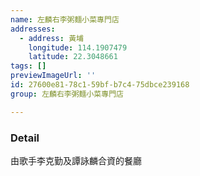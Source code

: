```yaml
---
name: 左麟右李粥麵小菜專門店
addresses:
  - address: 黃埔
    longitude: 114.1907479
    latitude: 22.3048661
tags: []
previewImageUrl: ''
id: 27600e81-78c1-59bf-b7c4-75dbce239168
group: 左麟右李粥麵小菜專門店

---
```

### Detail
由歌手李克勤及譚詠麟合資的餐廳
